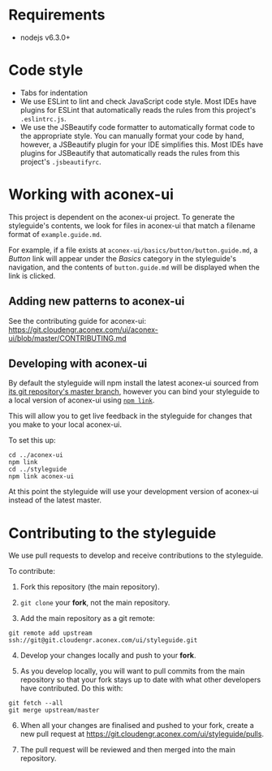 # Requirements

- nodejs v6.3.0+

# Code style

- Tabs for indentation
- We use ESLint to lint and check JavaScript code style. Most IDEs have plugins for ESLint that automatically reads the rules from this project's `.eslintrc.js`.
- We use the JSBeautify code formatter to automatically format code to the appropriate style. You can manually format your code by hand, however, a JSBeautify plugin for your IDE simplifies this. Most IDEs have plugins for JSBeautify that automatically reads the rules from this project's `.jsbeautifyrc`.

# Working with aconex-ui

This project is dependent on the aconex-ui project. To generate the styleguide's contents, we look for files in aconex-ui that match a filename format of `example.guide.md`.

For example, if a file exists at `aconex-ui/basics/button/button.guide.md`, a _Button_ link will appear under the _Basics_ category in the styleguide's navigation, and the contents of `button.guide.md` will be displayed when the link is clicked.

## Adding new patterns to aconex-ui

See the contributing guide for aconex-ui: <https://git.cloudengr.aconex.com/ui/aconex-ui/blob/master/CONTRIBUTING.md>

## Developing with aconex-ui

By default the styleguide will npm install the latest aconex-ui sourced from [its git repository's master branch](https://git.cloudengr.aconex.com/ui/aconex-ui), however you can bind your styleguide to a local version of aconex-ui using [`npm link`](https://docs.npmjs.com/cli/link).

This will allow you to get live feedback in the styleguide for changes that you make to your local aconex-ui.

To set this up:

```
cd ../aconex-ui
npm link
cd ../styleguide
npm link aconex-ui
```

At this point the styleguide will use your development version of aconex-ui instead of the latest master.

# Contributing to the styleguide

We use pull requests to develop and receive contributions to the styleguide.

To contribute:

1. Fork this repository (the main repository).

2. `git clone` your **fork**, not the main repository.

3. Add the main repository as a git remote:

  ```
  git remote add upstream ssh://git@git.cloudengr.aconex.com/ui/styleguide.git
  ```

4. Develop your changes locally and push to your **fork**.

5. As you develop locally, you will want to pull commits from the main repository so that your fork stays up to date with what other developers have contributed. Do this with:

  ```
  git fetch --all
  git merge upstream/master
  ```

6. When all your changes are finalised and pushed to your fork, create a new pull request at <https://git.cloudengr.aconex.com/ui/styleguide/pulls>.

7. The pull request will be reviewed and then merged into the main repository.
